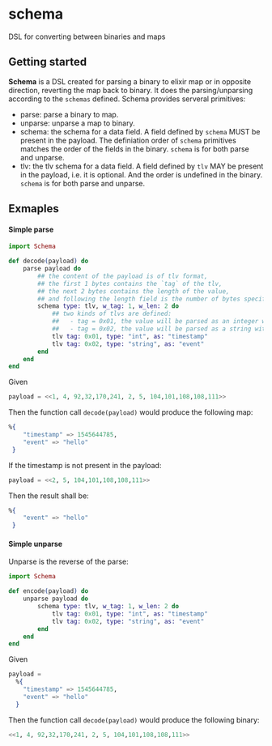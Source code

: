 # schema
DSL for converting between binaries and maps

## Getting started
**Schema** is a DSL created for parsing a binary to elixir map or in opposite direction, reverting the map back to binary. It does the parsing/unparsing according to the `schemas` defined.
Schema provides serveral primitives:
- parse: parse a binary to map.
- unparse: unparse a map to binary.
- schema: the schema for a data field. A field defined by `schema` MUST be present in the payload. The definiation order of `schema` primitives matches the order of the fields in the binary. `schema` is for both parse and unparse.
- tlv: the tlv schema for a data field. A field defined by `tlv` MAY be present in the payload, i.e. it is optional. And the order is undefined in the binary. `schema` is for both parse and unparse.

## Exmaples
#### Simple parse
```elixir
import Schema

def decode(payload) do
    parse payload do
        ## the content of the payload is of tlv format,
        ## the first 1 bytes contains the `tag` of the tlv,
        ## the next 2 bytes contains the length of the value,
        ## and following the length field is the number of bytes specified by the length.
        schema type: tlv, w_tag: 1, w_len: 2 do
            ## two kinds of tlvs are defined:
            ##   - tag = 0x01, the value will be parsed as an integer with a key = "timestamp"
            ##   - tag = 0x02, the value will be parsed as a string with a key = "event"
            tlv tag: 0x01, type: "int", as: "timestamp"
            tlv tag: 0x02, type: "string", as: "event"
        end
    end
end
```

Given
```elixir
payload = <<1, 4, 92,32,170,241, 2, 5, 104,101,108,108,111>>
```
Then the function call `decode(payload)` would produce the following map:
```elixir
%{
    "timestamp" => 1545644785,
    "event" => "hello"
 }
```

If the timestamp is not present in the payload:
```elixir
payload = <<2, 5, 104,101,108,108,111>>

```
Then the result shall be:
```elixir
%{
    "event" => "hello"
 }
```
#### Simple unparse
Unparse is the reverse of the parse:

```elixir
import Schema

def encode(payload) do
    unparse payload do
        schema type: tlv, w_tag: 1, w_len: 2 do
            tlv tag: 0x01, type: "int", as: "timestamp"
            tlv tag: 0x02, type: "string", as: "event"
        end
    end
end
```
Given
```elixir
payload =
  %{
    "timestamp" => 1545644785,
    "event" => "hello"
  }
```
Then the function call `decode(payload)` would produce the following binary:
```elixir
<<1, 4, 92,32,170,241, 2, 5, 104,101,108,108,111>>
```
